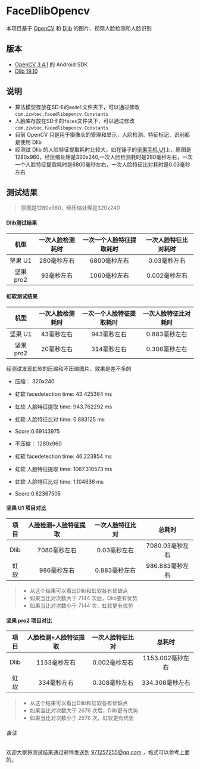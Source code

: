 # FaceDlibOpencv
本项目基于 [OpenCV](https://opencv.org) 和 [Dlib](http://dlib.net) 的图片、视频人脸检测和人脸识别

## 版本
* [OpenCV 3.4.1](https://opencv.org/opencv-3-4-1.html) 的 Android SDK
* [Dlib 19.10](http://dlib.net/files/dlib-19.10.tar.bz2)

## 说明
* 算法模型存放在SD卡的```model```文件夹下，可以通过修改```com.zzwtec.facedlibopencv.Constants```
* 人脸库存放在SD卡的```faces```文件夹下，可以通过修改```com.zzwtec.facedlibopencv.Constants```
* 目前 OpenCV 只是用于摄像头的管理和显示，人脸检测、特征标记、识别都是使用 Dlib
* 经测试 Dlib 的人脸特征提取耗时比较大，如在锤子的[坚果手机 U1](https://www.smartisan.com/jianguo/#/specs)上，原图是1280x960，经压缩处理是320x240,一次人脸检测耗时是280毫秒左右，一次一个人脸特征提取耗时是6800毫秒左右，一次人脸特征比对耗时是0.03毫秒左右

## 测试结果

> 原图是1280x960，经压缩处理是320x240

#### Dlib测试结果

机型	| 一次人脸检测耗时 | 一次一个人脸特征提取耗时 | 一次人脸特征比对耗时
:---: | :---: | :---: | :---:
坚果 U1 | 280毫秒左右 | 6800毫秒左右 | 0.03毫秒左右
坚果 pro2 | 93毫秒左右 | 1060毫秒左右 | 0.002毫秒左右

#### 虹软测试结果
机型	| 一次人脸检测耗时 | 一次一个人脸特征提取耗时 | 一次人脸特征比对耗时
:---: | :---: | :---: | :---:
坚果 U1 | 43毫秒左右 | 943毫秒左右 | 0.883毫秒左右
坚果 pro2 | 20毫秒左右 | 314毫秒左右 | 0.308毫秒左右

经测试发现虹软的压缩和不压缩图片，效果是差不多的

* 压缩： 320x240
* 虹软 facedetection time: 43.425364 ms
* 虹软 人脸特征提取 time: 943.762292 ms
* 虹软 人脸特征比对 time: 0.883125 ms
* Score:0.69143975

* 不压缩： 1280x960
* 虹软 facedetection time: 46.223854 ms
* 虹软 人脸特征提取 time: 1067.310573 ms
* 虹软 人脸特征比对 time: 1.104636 ms
* Score:0.62367505

#### 坚果 U1 项目对比
项目 | 人脸检测+人脸特征提取 | 一次人脸特征比对 | 总耗时
:---: | :---: | :---: | :---:
Dlib | 7080毫秒左右 | 0.03毫秒左右 | 7080.03毫秒左右
虹软 | 986毫秒左右 | 0.883毫秒左右 | 986.883毫秒左右

> * 从这个结果可以看出Dlib和虹软各有优缺点
> * 如果当比对次数大于 7144 次后，Dlib更有优势
> * 如果当比对次数小于 7144 次，虹软更有优势

#### 坚果 pro2 项目对比
项目 | 人脸检测+人脸特征提取 | 一次人脸特征比对 | 总耗时
:---: | :---: | :---: | :---:
Dlib | 1153毫秒左右 | 0.002毫秒左右 | 1153.002毫秒左右
虹软 | 334毫秒左右 | 0.308毫秒左右 | 334.308毫秒左右

> * 从这个结果可以看出Dlib和虹软各有优缺点
> * 如果当比对次数大于 2676 次后，Dlib更有优势
> * 如果当比对次数小于 2676 次，虹软更有优势

###### 备注
欢迎大家将测试结果通过邮件发送到 971257255@qq.com ，格式可以参考上面的。